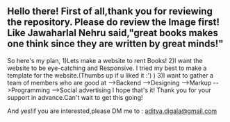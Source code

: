 Hello there!
First of all,thank you for reviewing the repository.
Please do review the Image first!
Like Jawaharlal Nehru said,"great books makes one think since they are written by great minds!"
-----------------------------
So here's my plan,
1)Lets make a website to rent Books!
2)I want the website to be eye-catching and Responsive.
  I tried my best to make a template for the website.(Thumbs up if u liked it :') )
3)I want to gather a team of members who are good at 
  -->Backend
  -->Designing
  -->Markup 
  -->Programming
  -->Social advertising
  I hope that's it!
Thank you for your support in advance.Can't wait to get this going!

And yes!if you are interested,please DM me to :
    aditya.digala@gmail.com
